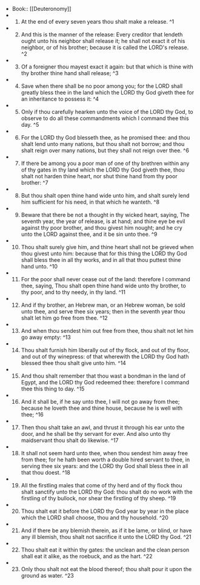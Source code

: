 - Book:: [[Deuteronomy]]
- 1. At the end of every seven years thou shalt make a release. ^1
- 2. And this is the manner of the release: Every creditor that lendeth ought unto his neighbor shall release it; he shall not exact it of his neighbor, or of his brother; because it is called the LORD's release. ^2
- 3. Of a foreigner thou mayest exact it again: but that which is thine with thy brother thine hand shall release; ^3
- 4. Save when there shall be no poor among you; for the LORD shall greatly bless thee in the land which the LORD thy God giveth thee for an inheritance to possess it: ^4
- 5. Only if thou carefully hearken unto the voice of the LORD thy God, to observe to do all these commandments which I command thee this day. ^5
- 6. For the LORD thy God blesseth thee, as he promised thee: and thou shalt lend unto many nations, but thou shalt not borrow; and thou shalt reign over many nations, but they shall not reign over thee. ^6
- 7. If there be among you a poor man of one of thy brethren within any of thy gates in thy land which the LORD thy God giveth thee, thou shalt not harden thine heart, nor shut thine hand from thy poor brother: ^7
- 8. But thou shalt open thine hand wide unto him, and shalt surely lend him sufficient for his need, in that which he wanteth. ^8
- 9. Beware that there be not a thought in thy wicked heart, saying, The seventh year, the year of release, is at hand; and thine eye be evil against thy poor brother, and thou givest him nought; and he cry unto the LORD against thee, and it be sin unto thee. ^9
- 10. Thou shalt surely give him, and thine heart shall not be grieved when thou givest unto him: because that for this thing the LORD thy God shall bless thee in all thy works, and in all that thou puttest thine hand unto. ^10
- 11. For the poor shall never cease out of the land: therefore I command thee, saying, Thou shalt open thine hand wide unto thy brother, to thy poor, and to thy needy, in thy land. ^11
- 12. And if thy brother, an Hebrew man, or an Hebrew woman, be sold unto thee, and serve thee six years; then in the seventh year thou shalt let him go free from thee. ^12
- 13. And when thou sendest him out free from thee, thou shalt not let him go away empty: ^13
- 14. Thou shalt furnish him liberally out of thy flock, and out of thy floor, and out of thy winepress: of that wherewith the LORD thy God hath blessed thee thou shalt give unto him. ^14
- 15. And thou shalt remember that thou wast a bondman in the land of Egypt, and the LORD thy God redeemed thee: therefore I command thee this thing to day. ^15
- 16. And it shall be, if he say unto thee, I will not go away from thee; because he loveth thee and thine house, because he is well with thee; ^16
- 17. Then thou shalt take an awl, and thrust it through his ear unto the door, and he shall be thy servant for ever. And also unto thy maidservant thou shalt do likewise. ^17
- 18. It shall not seem hard unto thee, when thou sendest him away free from thee; for he hath been worth a double hired servant to thee, in serving thee six years: and the LORD thy God shall bless thee in all that thou doest. ^18
- 19. All the firstling males that come of thy herd and of thy flock thou shalt sanctify unto the LORD thy God: thou shalt do no work with the firstling of thy bullock, nor shear the firstling of thy sheep. ^19
- 20. Thou shalt eat it before the LORD thy God year by year in the place which the LORD shall choose, thou and thy household. ^20
- 21. And if there be any blemish therein, as if it be lame, or blind, or have any ill blemish, thou shalt not sacrifice it unto the LORD thy God. ^21
- 22. Thou shalt eat it within thy gates: the unclean and the clean person shall eat it alike, as the roebuck, and as the hart. ^22
- 23. Only thou shalt not eat the blood thereof; thou shalt pour it upon the ground as water. ^23
